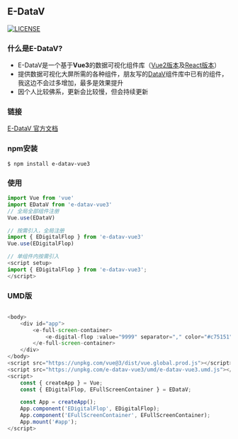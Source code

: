 <!--
 * @Autor: costa
 * @Date: 2023-04-04 14:41:34
 * @LastEditors: costa
 * @LastEditTime: 2023-08-02 16:13:59
 * @Description: 
 * @Copyright: © 2023 by costa. All rights reserved.
-->
## E-DataV
<a href="https://www.npmjs.com/package/e-datav-vue3">
    <img src="https://img.shields.io/npm/v/e-datav-vue3.svg" alt="LICENSE" />
</a>

### 什么是E-DataV?

* E-DataV是一个基于**Vue3**的数据可视化组件库（[Vue2版本](https://github.com/costaq/E-DataV)及[React版本](https://github.com/costaq/E-DataV-React)）
* 提供数据可视化大屏所需的各种组件，朋友写的[DataV](https://github.com/DataV-Team/DataV)组件库中已有的组件，我这边不会过多增加，最多是效果提升
* 因个人比较佛系，更新会比较慢，但会持续更新

### 链接

[E-DataV 官方文档](https://costaq.github.io/)


### npm安装

```shell
$ npm install e-datav-vue3
```

### 使用

```js
import Vue from 'vue'
import EDataV from 'e-datav-vue3'
// 全局全部组件注册
Vue.use(EDataV)

// 按需引入，全局注册
import { EDigitalFlop } from 'e-datav-vue3'
Vue.use(EDigitalFlop)

// 单组件内按需引入
<script setup>
import { EDigitalFlop } from 'e-datav-vue3';
</script>

```

### UMD版

```js

<body>
    <div id="app">
        <e-full-screen-container>
            <e-digital-flop :value="9999" separator="," color="#c75151"></e-digital-flop>
        </e-full-screen-container>
    </div>
</body>
<script src="https://unpkg.com/vue@3/dist/vue.global.prod.js"></script>
<script src="https://unpkg.com/e-datav-vue3/umd/e-datav-vue3.umd.js"></script>
<script>
    const { createApp } = Vue;
    const { EDigitalFlop, EFullScreenContainer } = EDataV;

    const App = createApp();
    App.component('EDigitalFlop', EDigitalFlop);
    App.component('EFullScreenContainer', EFullScreenContainer);
    App.mount('#app');
</script>

```